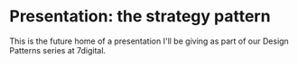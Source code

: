 # Presentation: the strategy pattern

This is the future home of a presentation I'll be giving as part of our Design Patterns series at 7digital.